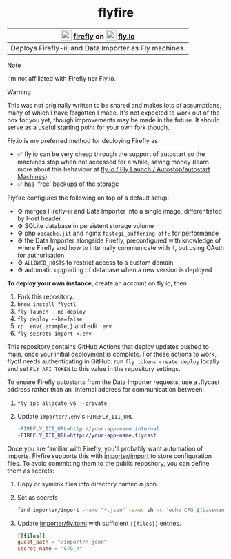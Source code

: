 <div align="center">

# flyfire

| <sub><img src="https://firefly-iii.org/assets/favicon/favicon.ico" width="24"></sub> [firefly](https://firefly-iii.org) on <sub><img src="https://fly.io/static/images/favicon/favicon.ico" width="24"></sub> [fly.io](https://fly.io) |
|:-:|
|Deploys Firefly-iii and Data Importer as Fly machines.<br>|

</div>

> [!Note]
> I'm not affiliated with Firefly nor Fly.io.

> [!Warning]
> This was not originally written to be shared and makes lots of assumptions, many of which I have forgotten I made. It's not expected to work out of the box for you yet, though improvements may be made in the future. It should serve as a useful starting point for your own fork though.

Fly.io is my preferred method for deploying Firefly as

- ✅ fly.io can be very cheap through the support of autostart so the machines stop when not accessed for a while, saving money
  (learn more about this behaviour at [fly.io / Fly Launch / Autostop/autostart Machines](https://fly.io/docs/launch/autostop-autostart/))
- ✅ has 'free' backups of the storage

Flyfire configures the following on top of a default setup:

- ⚙️ merges Firefly-iii and Data Importer into a single image, differentiated by Host header
- ⚙️ SQLite database in persistent storage volume
- ⚙️ php `opcache.jit` and️ nginx `fastcgi_buffering off;` for performance
- ⚙️ the Data Importer alongside Firefly, preconfigured with knowledge of where Firefly and how to internally communicate with it, but using OAuth for authorisation
- ⚙️ `ALLOWED_HOSTS` to restrict access to a custom domain
- ⚙️ automatic upgrading of database when a new version is deployed

**To deploy your own instance**, create an account on fly.io, then

1. Fork this repository.
2. `brew install flyctl`
3. `fly launch --no-deploy`
4. `fly deploy --ha=false`
5. `cp .env{.example,}` and edit `.env`
6. `fly secrets import <.env`

This repository contains GitHub Actions that deploy updates pushed to main, once your initial deployment is complete. For these actions to work, flyctl needs authenticating in GitHub: run `fly tokens create deploy` locally and set `FLY_API_TOKEN` to this value in the repository settings.

To ensure Firefly autostarts from the Data Importer requests, use a .flycast address rather than an .internal address for communication between:

1. `fly ips allocate-v6 --private`
2. Update `importer/.env`'s `FIREFLY_III_URL`

   ```diff
   -FIREFLY_III_URL=http://your-app-name.internal
   +FIREFLY_III_URL=http://your-app-name.flycast
   ```

Once you are familiar with Firefly, you'll probably want automation of imports. Flyfire supports this with [importer/import](importer/import) to store configuration files. To avoid committing them to the public repository, you can define them as secrets:

1. Copy or symlink files into directory named *n*.json.
2. Set as secrets

    ```sh
    find importer/import -name "*.json" -exec sh -c 'echo CFG_$(basename {} | cut -d. -f1)=$(base64 -i {})' \; | xargs fly secrets set -c importer/fly.toml
    ```

3. Update [importer/fly.toml](importer/fly.toml) with sufficient `[[files]]` entries.

    ```toml
    [[files]]
    guest_path = "/import/n.json"
    secret_name = "CFG_n"
    ```

